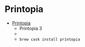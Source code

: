 # Printopia
- [Printopia](https://www.decisivetactics.com/products/printopia/)
  -  Printopia 3
  - 
  - `brew cask install printopia`
